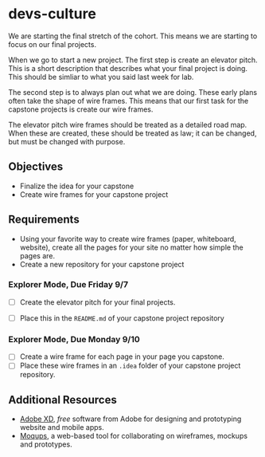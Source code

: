 # devs-culture

We are starting the final stretch of the cohort. This means we are starting to focus on our final projects. 

When we go to start a new project. The first step is create an elevator pitch. This is a short description that describes what your final project is doing. This should be simliar to what you said last week for lab.

The second step is to always plan out what we are doing. These early plans often take the shape of wire frames. This means that our first task for the capstone projects is create our wire frames.

The elevator pitch wire frames should be treated as a detailed road map. When these are created, these should be treated as law; it can be changed, but must be changed with purpose.

## Objectives

* Finalize the idea for your capstone
* Create wire frames for your capstone project

## Requirements

* Using your favorite way to create wire frames (paper, whiteboard, website), create all the pages for your site no matter how simple the pages are. 
* Create a new repository for your capstone project

### Explorer Mode, Due Friday 9/7

* [ ] Create the elevator pitch for your final projects. 
* [ ] Place this in the `README.md` of your capstone project repository 


### Explorer Mode, Due Monday 9/10
* [ ] Create a wire frame for each page in your page you capstone. 
* [ ] Place these wire frames in an `.idea` folder of your capstone project repository.

## Additional Resources

- [Adobe XD](https://www.adobe.com/products/xd.html), _free_ software from Adobe for designing and prototyping website and mobile apps.
- [Moqups](https://moqups.com/), a web-based tool for collaborating on wireframes, mockups and prototypes.

